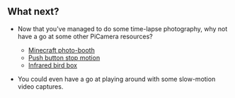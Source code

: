 ## What next?

- Now that you've managed to do some time-lapse photography, why not have a go at some other PiCamera resources?

	- [Minecraft photo-booth](https://projects.raspberrypi.org/en/projects/minecraft-photobooth/)
	- [Push button stop motion](https://projects.raspberrypi.org/en/projects/push-button-stop-motion/)
	- [Infrared bird box](https://projects.raspberrypi.org/en/projects/infrared-bird-box/)

- You could even have a go at playing around with some slow-motion video captures.

